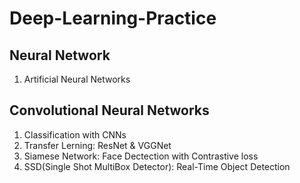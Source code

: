 # Deep-Learning-Practice

## Neural Network
1) Artificial Neural Networks

## Convolutional Neural Networks
1) Classification with CNNs
2) Transfer Lerning: ResNet & VGGNet
3) Siamese Network: Face Dectection with Contrastive loss
4) SSD(Single Shot MultiBox Detector): Real-Time Object Detection
